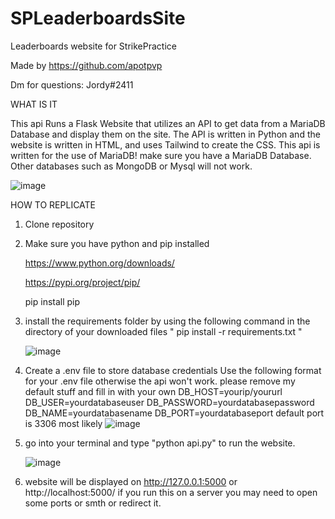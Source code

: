 # SPLeaderboardsSite
Leaderboards website for StrikePractice


Made by https://github.com/apotpvp

Dm for questions: Jordy#2411

WHAT IS IT

This api Runs a Flask Website that utilizes an API to get data from a MariaDB Database and display them on the site. 
The API is written in Python and the website is written in HTML, and uses Tailwind to create the CSS.
This api is written for the use of MariaDB! make sure you have a MariaDB Database. Other databases such as MongoDB or Mysql will not work.

![image](https://user-images.githubusercontent.com/72379044/236197867-9d2298a6-eec3-4604-bcc6-b378039fb3a8.png)


HOW TO REPLICATE

1. Clone repository
2. Make sure you have python and pip installed

    https://www.python.org/downloads/


    https://pypi.org/project/pip/
    
    
    pip install pip
    
3. install the requirements folder by using the following command in the directory of your downloaded files
    " pip install -r requirements.txt "
    
    ![image](https://user-images.githubusercontent.com/72379044/236198786-8960f215-9f23-45c6-a4e7-8a40c00a3a50.png)

4. Create a .env file to store database credentials
    Use the following format for your .env file otherwise the api won't work. please remove my default stuff and fill in with your own
        DB_HOST=yourip/yoururl
        DB_USER=yourdatabaseuser
        DB_PASSWORD=yourdatabasepassword
        DB_NAME=yourdatabasename
        DB_PORT=yourdatabaseport default port is 3306 most likely
    ![image](https://user-images.githubusercontent.com/72379044/236198112-ae75fd8c-8d5d-4af2-990d-33de6e366d44.png)

5.  go into your terminal and type "python api.py" to run the website.

    ![image](https://user-images.githubusercontent.com/72379044/236198231-7410dbcb-bbd6-4a6e-ac66-3951063eb0d5.png)

6.  website will be displayed on http://127.0.0.1:5000 or http://localhost:5000/ if you run this on a server you may need to open some ports or smth or redirect it.
